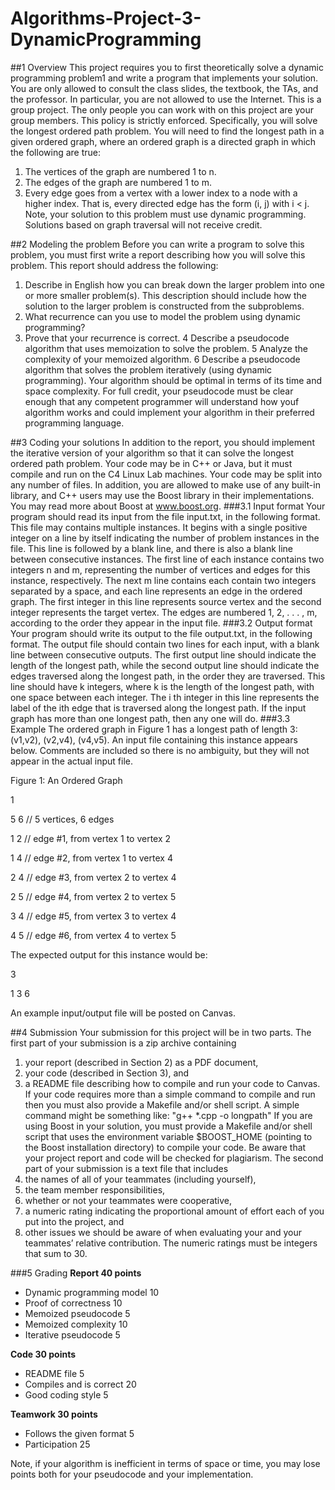 # Algorithms-Project-3-DynamicProgramming

##1 Overview
This project requires you to first theoretically solve a dynamic programming problem1 and write a program that implements your solution.
You are only allowed to consult the class slides, the textbook, the TAs, and the professor. In particular, you are not allowed to use the Internet. This is a group project. The only people you can work with on this project are your group members. This policy is strictly enforced.
Specifically, you will solve the longest ordered path problem. You will need to find the longest path in a given ordered graph, where an ordered graph is a directed graph in which the following are true:

1.	The vertices of the graph are numbered 1 to n.
2.	The edges of the graph are numbered 1 to m.
3.	Every edge goes from a vertex with a lower index to a node with a higher index. That is, every directed edge has the form (i, j) with i < j.
Note, your solution to this problem must use dynamic programming. Solutions based on graph traversal will not receive credit.

##2 Modeling the problem
Before you can write a program to solve this problem, you must first write a report describing how you will solve this problem. This report should address the following:

1.	Describe in English how you can break down the larger problem into one or more smaller problem(s). This description should include how the solution to the larger problem is constructed from the subproblems.
2.	What recurrence can you use to model the problem using dynamic programming?
3.	Prove that your recurrence is correct.
4	Describe a pseudocode algorithm that uses memoization to solve the problem.
5	Analyze the complexity of your memoized algorithm.
6	Describe a pseudocode algorithm that solves the problem iteratively (using dynamic programming). Your algorithm should be optimal in terms of its time and space complexity.
For full credit, your pseudocode must be clear enough that any competent programmer will understand how youf algorithm works and could implement your algorithm in their preferred programming language.

##3 Coding your solutions
In addition to the report, you should implement the iterative version of your algorithm so that it can solve the longest ordered path problem. Your code may be in C++ or Java, but it must compile and run on the C4 Linux Lab machines.
Your code may be split into any number of files. In addition, you are allowed to make use of any built-in library, and C++ users may use the Boost library in their implementations. You may read more about Boost at www.boost.org.
###3.1 Input format
Your program should read its input from the file input.txt, in the following format. This file may contains multiple instances. It begins with a single positive integer on a line by itself indicating the number of problem instances in the file. This line is followed by a blank line, and there is also a blank line between consecutive instances.
The first line of each instance contains two integers n and m, representing the number of vertices and edges for this instance, respectively. The next m line contains each contain two integers separated by a space, and each line represents an edge in the ordered graph. The first integer in this line represents source vertex and the second integer represents the target vertex. The edges are numbered 1, 2, . . . , m, according to the order they appear in the input file.
###3.2 Output format
Your program should write its output to the file output.txt, in the following format. The output file should contain two lines for each input, with a blank line between consecutive outputs. The first output line should indicate the length of the longest path, while the second output line should indicate the edges traversed along the longest path, in the order they are traversed. This line should
have k integers, where k is the length of the longest path, with one space between each integer.
The i th integer in this line represents the label of the ith edge that is traversed along the longest
path. If the input graph has more than one longest path, then any one will do.
###3.3 Example
The ordered graph in Figure 1 has a longest path of length 3: (v1,v2), (v2,v4), (v4,v5).
An input file containing this instance appears below. Comments are included so there is no ambiguity, but they will not appear in the actual input file.

Figure 1: An Ordered Graph

1

5 6 // 5 vertices, 6 edges

1 2 // edge #1, from vertex 1 to vertex 2

1 4 // edge #2, from vertex 1 to vertex 4

2 4 // edge #3, from vertex 2 to vertex 4

2 5 // edge #4, from vertex 2 to vertex 5

3 4 // edge #5, from vertex 3 to vertex 4

4 5 // edge #6, from vertex 4 to vertex 5

The expected output for this instance would be:

3

1 3 6

An example input/output file will be posted on Canvas.

##4 Submission
Your submission for this project will be in two parts.
The first part of your submission is a zip archive containing 

1.	your report (described in Section 2) as a PDF document, 
2.	your code (described in Section 3), and 
3.	a README file describing how to compile and run your code to Canvas. If your code requires more than a simple command to compile and run then you must also provide a Makefile and/or shell script. A simple command
might be something like: 
"g++ *.cpp -o longpath"
If you are using Boost in your solution, you must provide a Makefile and/or shell script that uses the environment variable $BOOST_HOME (pointing to the Boost installation directory) to compile your code.
Be aware that your project report and code will be checked for plagiarism.
The second part of your submission is a text file that includes 
1.	the names of all of your teammates (including yourself), 
2.	the team member responsibilities, 
3.	whether or not your teammates were cooperative, 
4.	a numeric rating indicating the proportional amount of effort each of you put into the project, and 
5.	other issues we should be aware of when evaluating your and your teammates’ relative contribution. The numeric ratings must be integers that sum to 30.

###5 Grading
**Report 40 points**
*	Dynamic programming model 10
*	Proof of correctness 10
*	Memoized pseudocode 5
*	Memoized complexity 10
*	Iterative pseudocode 5

**Code 30 points**
*	README file 5
*	Compiles and is correct 20
*	Good coding style 5

**Teamwork 30 points**
*	Follows the given format 5
*	Participation 25

Note, if your algorithm is inefficient in terms of space or time, you may lose points both for your pseudocode and your implementation.
